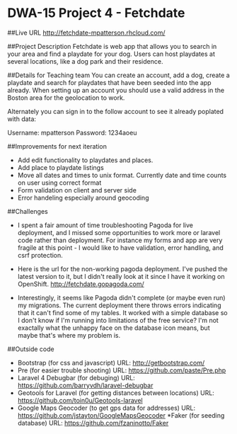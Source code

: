 # DWA-15 Project 4 - Fetchdate ###

##Live URL
http://fetchdate-mpatterson.rhcloud.com/

##Project Description
Fetchdate is web app that allows you to search in your area and find a playdate for your dog.  Users can host playdates at several locations, like a dog park and their residence. 


##Details for Teaching team
You can create an account, add a dog, create a playdate and search for playdates that have been seeded into the app already.  When setting up an account you should use a valid address in the Boston area for the geolocation to work.  

Alternately you can sign in to the follow account to see it already poplated with data:

Username: mpatterson
Password: 1234aoeu



##Improvements for next iteration

* Add edit functionality to playdates and places.
* Add place to playdate listings
* Move all dates and times to unix format.  Currently date and time counts on user using correct format
* Form validation on client and server side
* Error handeling especially around geocoding

##Challenges
* I spent a fair amount of time troubleshooting Pagoda for live deployment, and I missed some opportunities to work more or laravel code rather than deployment.  For instance my forms and app are very fragile at this point - I would like to have validation, error handling, and csrf protection.

* Here is the url for the non-working pagoda deployment.  I've pushed the latest version to it, but I didn't really look at it since I have it working on OpenShift. http://fetchdate.gopagoda.com/ 

* Interestingly, it seems like Pagoda didn't complete (or maybe even run) my migrations.  The current deployment there throws errors indicating that it can't find some of my tables.  It worked with a simple database so I don't know if I'm running into limitations of the free service?  I'm not exactally what the unhappy face on the database icon means, but maybe that's where my problem is.  


##Outside code

* Bootstrap (for css and javascript)  URL: http://getbootstrap.com/ 
* Pre (for easier trouble shooting) URL: https://github.com/paste/Pre.php
* Laravel 4 Debugbar (for debuging) URL: https://github.com/barryvdh/laravel-debugbar
* Geotools for Laravel (for getting distances between locations) URL: https://github.com/toin0u/Geotools-laravel
* Google Maps Geocoder (to get gps data for addresses) URL: https://github.com/jstayton/GoogleMapsGeocoder
*Faker (for seeding database) URL: https://github.com/fzaninotto/Faker
